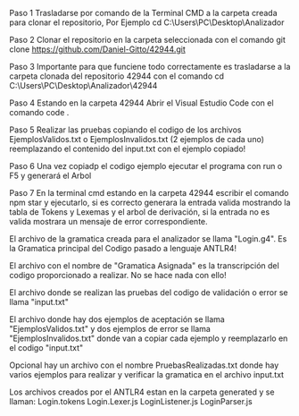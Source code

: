 Paso 1 Trasladarse por comando de la Terminal CMD a la carpeta creada para clonar el repositorio, Por Ejemplo    cd C:\Users\PC\Desktop\Analizador 

Paso 2 Clonar el repositorio en la carpeta seleccionada con el comando     git clone https://github.com/Daniel-Gitto/42944.git

Paso 3 Importante para que funciene todo correctamente es trasladarse a la carpeta clonada del repositorio 42944 con el comando     cd C:\Users\PC\Desktop\Analizador\42944

Paso 4 Estando en la carpeta 42944 Abrir el Visual Estudio Code con el comando     code .

Paso 5 Realizar las pruebas copiando el codigo de los archivos EjemplosValidos.txt o EjemplosInvalidos.txt (2 ejemplos de cada uno) reemplazando el contenido del input.txt con el ejemplo copiado!

Paso 6 Una vez copiadp el codigo ejemplo ejecutar el programa con  run o F5 y generará el Arbol 

Paso 7 En la terminal cmd estando en la carpeta 42944 escribir el comando  npm star y ejecutarlo, si es correcto generara la entrada valida mostrando la tabla de Tokens y Lexemas y el arbol de derivación, si la entrada no es valida mostrara un mensaje de error correspondiente.

El archivo de la gramatica creada para el analizador se llama "Login.g4". Es la Gramatica principal del Codigo pasado a lenguaje ANTLR4!

El archivo con el nombre de "Gramatica Asignada" es la transcripción del codigo proporcionado a realizar. No se hace nada con ello!

El archivo donde se realizan las pruebas del codigo de validación o error se llama "input.txt"

El archivo donde hay dos ejemplos de aceptación se llama "EjemplosValidos.txt" y dos ejemplos de error se llama "EjemplosInvalidos.txt" donde van a copiar cada ejemplo y reemplazarlo en el codigo "input.txt"

Opcional hay un archivo con el nombre PruebasRealizadas.txt donde hay varios ejemplos para realizar y verificar la gramatica en el archivo input.txt 

Los archivos creados por el ANTLR4 estan en la carpeta generated y se llaman:
Login.tokens 
Login.Lexer.js
LoginListener.js
LoginParser.js

